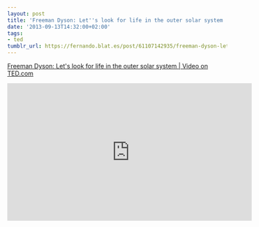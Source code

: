 ```yaml
---
layout: post
title: 'Freeman Dyson: Let''s look for life in the outer solar system | Video on TED.com'
date: '2013-09-13T14:32:00+02:00'
tags:
- ted
tumblr_url: https://fernando.blat.es/post/61107142935/freeman-dyson-lets-look-for-life-in-the-outer
---
```

[Freeman Dyson: Let's look for life in the outer solar system | Video on TED.com](http://www.ted.com/talks/freeman_dyson_says_let_s_look_for_life_in_the_outer_solar_system.html)  

<iframe frameborder="0" height="315" scrolling="no" src="http://embed.ted.com/talks/freeman_dyson_says_let_s_look_for_life_in_the_outer_solar_system.html" width="560"></iframe>
